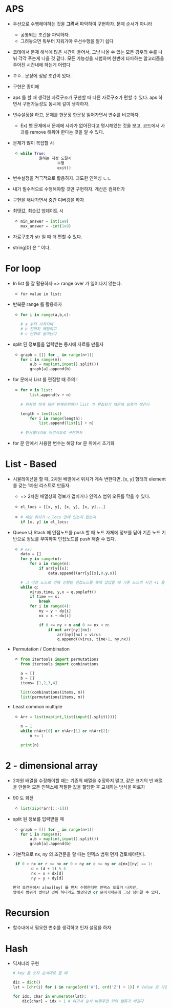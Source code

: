# APS

- 우선으로 수행해야하는 것을 **그려서** 파악하여 구현하자. 문제 순서가 아니라

  - 공통되는 조건을 파악하자.
  - 그려놓으면 뭐부터 지워가야 우선수행을 알기 쉽다

- 코테에서 문제 해석에 많은 시간이 들어서, 그냥 나올 수 있는 모든 경우의 수를 나눠 각각 푸는게 나을 것 같다. 모든 가능성을 시험하며 한번에 타파하는 알고리즘을 주어진 시간내에 하는게 어렵다

- ㄹㅇ.. 문장에 정답 조건이 있다..

- 구현은 종이에

- aps 를 할 때 생각한 자료구조가 구현할 때 다른 자료구조가 편할 수 있다. aps 하면서 구현가능성도 동시에 깊이 생각하자.

- 변수설정을 하고, 문제를 한문장 한문장 읽어가면서 변수를 비교하자.

  - Ex) 뱀 문제에서 문제에 사과가 없어진다고 명시해있는 것을 보고, 코드에서 사과를 remove 해줘야 한다는 것을 알 수 있다.
  
- 문제가 많이 복잡할 시

  - ```python
    while True:
    		원하는 지점 도달시
    				수행
    				exit()
    ```

- 변수설정을 적극적으로 활용하자. 과도한 인덱싱 ㄴㄴ

- 내가 필수적으로 수행해야할 것만 구현하자. 계산은 컴퓨터가

- 구현을 해나가면서 중간 디버깅을 하자

- 최댓값, 최솟값 업데이트 시

  - ```python
    min_answer = int(1e9)
    max_answer = -int(1e9)
    ```

- 자료구조가 str 일 때 더 편할 수 있다.

- string[0] 은 " 이다.



# For loop

- In list 를 잘 활용하자 => range over 가 일어나지 않는다.

  - ```
    for value in list:
    ```



- 반복문 range 를 활용하자

  - ```python
    for i in range(a,b,c):
    
    # a 부터 시작되며
    # b 전까지 해당되고
    # c 단위로 늘어난다
    ```



- split 된 정보들을 입력받는 동시에 자료를 만들자

  - ```python
    graph = [[] for _ in range(n+1)]
    for i in range(m):
        a,b = map(int,input().split())
        graph[a].append(b)
    ```



- for 문에서 List 를 편집할 때 주의 !

  - ```python
    for v in list:
    	list.append(v + n)
        
    # 위처럼 하게 되면 반복문안에서 list 가 편집되기 때문에 오류가 생긴다
    
    length = len(list)
        for i in range(length):
            list.append(list[i] + n)
            
    # 번거롭더라도 이런식으로 구현하자
    ```



- for 문 안에서 사용한 변수는 해당 for 문 위에서 초기화



# List - Based

- 시뮬레이션을 할 때, 2차원 배열에서 위치가 계속 변한다면, [x, y] 형태의 element 를 갖는 1차원 리스트로 만들자. 

  - => 2차원 배열상의 정보가 겹치거나 인덱스 범위 오류를 막을 수 있다.

  - ```python
    el_locs = [[x, y], [x, y], [x, y]...]
    ```

  - ```python
    # 해당 위치가 v_locs 안에 있는지 없는지
    if [x, y] in el_locs:
    ```



- Queue 나 Stack 에 인접노드를 push 할 때 노드 자체에 정보를 담아 기존 노드 기반으로 정보를 부여하여 인접노드를 push 해줄 수 있다.

  - ```python
    # ex)
    data = []
    for y in range(n):
        for x in range(n):
            if arr[y][x]:
                data.append((arr[y][x],0,y,x))
    
    # 그 이전 노드로 인해 진행된 인접노드를 큐에 삽입할 때 기존 노드의 시간 +1 을 해주는 개념            
    while q:
        virus,time, y,x = q.popleft()
        if time == s:
            break
        for i in range(4):
            ny = y + dy[i]
            nx = x + dx[i]
    
            if 0 <= ny < n and 0 <= nx < n:
                if not arr[ny][nx]:
                    arr[ny][nx] = virus
                    q.append((virus, time+1, ny,nx))
    ```

    

- Permutation / Combination

  - ```python
    from itertools import permutations
    from itertools import combinations
    
    a = []
    b = []
    items= [1,2,3,4]
    
    list(combinations(items, m))
    list(permutations(items, m))
    ```

- Least common multiple

  - ```python
    Arr = list(map(int,list(input().split())))
    
    n = 1
    while n%Arr[0] or n%Arr[1] or n%Arr[2]:
        n += 1
    
    print(n)
    ```

    

# 2 - dimensional array

- 2차원 배열을 수정해야할 때는 기존의 배열을 수정하지 말고, 같은 크기의 빈 배열을 만들어 모든 인덱스에 적절한 값을 할당한 후 교체하는 방식을 따르자

- 90 도 회전

  - ```python
    list(zip(*arr[::-1]))
    ```

- split 된 정보를 입력받을 때

  - ```python
    graph = [[] for _ in range(n+1)]
    for i in range(m):
        a,b = map(int,input().split())
        graph[a].append(b)
    
    ```

- 기본적으로 nx, ny 의 조건문을 할 때는 인덱스 범위 먼저 검토해야한다.

  ```python
   if 0 > nx or r <= nx or 0 > ny or c <= ny or a[nx][ny] == 1:
          d = (d + 1) % 4
          nx = x + dx[d]
          ny = y + dy[d]
  
  만약 조건문에서 a[nx][ny] 를 먼저 수행한다면 인덱스 오류가 나지만,
  앞에서 범위가 벗어난 것이 하나라도 발견되면 or 문이기때문에 그냥 넘어갈 수 있다.
  ```

  

# Recursion

- 함수내에서 필요한 변수를 생각하고 인자 설정을 하자



# Hash

- 딕셔너리 구현

  ```python
  # key 를 숫자 순서대로 할 때
  
  dic = dict()
  lst = [chr(i) for i in range(ord('A'), ord('Z') + 1)] # Value 로 가질 값들의 리스트 구현
  
  for idx, char in enumerate(lst):
      dic[char] = idx + 1 # 여기서 순서 바꿔주면 키와 밸류가 바뀐다
  ```

  
